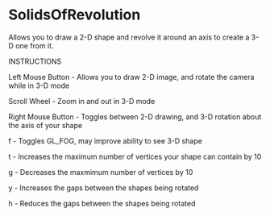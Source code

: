 # SolidsOfRevolution
Allows you to draw a 2-D shape and revolve it around an axis to create a 3-D one from it.

INSTRUCTIONS

Left Mouse Button - Allows you to draw 2-D image, and rotate the camera while in 3-D mode

Scroll Wheel - Zoom in and out in 3-D mode

Right Mouse Button - Toggles between 2-D drawing, and 3-D rotation about the axis of your shape

f - Toggles GL_FOG, may improve ability to see 3-D shape

t - Increases the maximum number of vertices your shape can contain by 10

g - Decreases the maxmimum number of vertices by 10

y - Increases the gaps between the shapes being rotated

h - Reduces the gaps between the shapes being rotated

